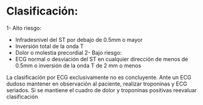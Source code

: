 # Clasificación:
1- Alto riesgo:
* Infradesnivel del ST por debajo de 0.5mm o mayor
* Inversión total de la onda T
* Dolor o molestia precordial
2- Bajo riesgo:
* ECG normal o desviación del ST en cualquier dirección de menos de 0.5mm o inversión de la onda T de 2 mm o menos

La clasificación por ECG exclusivamente no es concluyente. Ante un ECG dudoso mantener en observación al paciente, realizar troponinas y ECG seriados. Si se mantiene el cuadro de dolor y troponinas positivas reevaluar clasificación